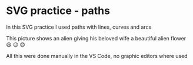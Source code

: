 # SVG practice - paths

In this SVG practice I used paths with lines, curves and arcs

This picture shows an alien giving his beloved wife a beautiful alien flower :smiley: :wink: :blush:

All this were done manually in the VS Code, no graphic editors where used
